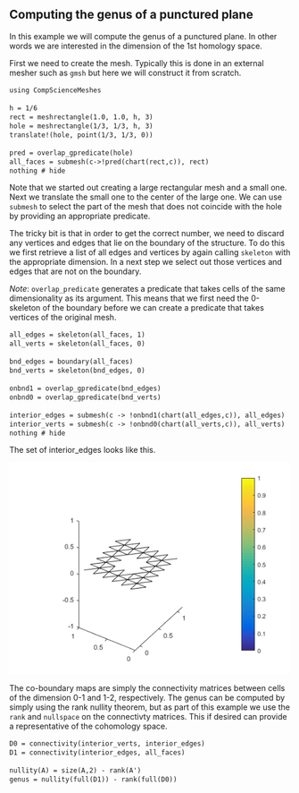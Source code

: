 ## Computing the genus of a punctured plane

In this example we will compute the genus of a punctured plane. In other words we are interested
in the dimension of the 1st homology space.

First we need to create the mesh. Typically this is done in an external mesher such as `gmsh`
but here we will construct it from scratch.

```@example ex1
using CompScienceMeshes

h = 1/6
rect = meshrectangle(1.0, 1.0, h, 3)
hole = meshrectangle(1/3, 1/3, h, 3)
translate!(hole, point(1/3, 1/3, 0))

pred = overlap_gpredicate(hole)
all_faces = submesh(c->!pred(chart(rect,c)), rect)
nothing # hide
```

Note that we started out creating a large rectangular mesh and a small one. Next we translate
the small one to the center of the large one. We can use `submesh` to select the part of the
mesh that does not coincide with the hole by providing an appropriate predicate.

The tricky bit is that in order to get the correct number, we need to discard any vertices
and edges that lie on the boundary of the structure. To do this we first retrieve a list of
all edges and vertices by again calling `skeleton` with the appropriate dimension. In a next
step we select out those vertices and edges that are not on the boundary.

*Note*: `overlap_predicate` generates a predicate that takes cells of the same dimensionality
as its argument. This means that we first need the 0-skeleton of the boundary before we can
create a predicate that takes vertices of the original mesh.

```@example ex1
all_edges = skeleton(all_faces, 1)
all_verts = skeleton(all_faces, 0)

bnd_edges = boundary(all_faces)
bnd_verts = skeleton(bnd_edges, 0)

onbnd1 = overlap_gpredicate(bnd_edges)
onbnd0 = overlap_gpredicate(bnd_verts)

interior_edges = submesh(c -> !onbnd1(chart(all_edges,c)), all_edges)
interior_verts = submesh(c -> !onbnd0(chart(all_verts,c)), all_verts)
nothing # hide
```

The set of interior_edges looks like this.

![](assets/edges.png)

The co-boundary maps are simply the connectivity matrices between cells of the dimension 0-1
and 1-2, respectively. The genus can be computed by simply using the rank nullity theorem, but
as part of this example we use the `rank` and `nullspace` on the connectivty matrices. This if
desired can provide a representative of the cohomology space.

```@example ex1
D0 = connectivity(interior_verts, interior_edges)
D1 = connectivity(interior_edges, all_faces)

nullity(A) = size(A,2) - rank(A')
genus = nullity(full(D1)) - rank(full(D0))
```
